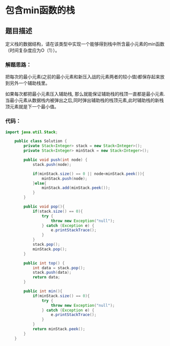 # 包含min函数的栈

## 题目描述
定义栈的数据结构，请在该类型中实现一个能够得到栈中所含最小元素的min函数（时间复杂度应为O（1））。


### 解题思路：
把每次的最小元素(之前的最小元素和新压入战的元素两者的较小值)都保存起来放到另外一个辅助栈里。

如果每次都把最小元素压入辅助栈, 那么就能保证辅助栈的栈顶一直都是最小元素.当最小元素从数据栈内被弹出之后,同时弹出辅助栈的栈顶元素,此时辅助栈的新栈顶元素就是下一个最小值。


### 代码：


```java
import java.util.Stack;

    public class Solution {
        private Stack<Integer> stack = new Stack<Integer>();
        private Stack<Integer> minStack = new Stack<Integer>();

        public void push(int node) {
            stack.push(node);

            if(minStack.size() == 0 || node<minStack.peek()){
                minStack.push(node);
            }else{
                minStack.add(minStack.peek());
            }
        }

        public void pop(){
            if(stack.size() == 0){
                try {
                    throw new Exception("null");
                } catch (Exception e) {
                    e.printStackTrace();
                }
            }
            stack.pop();
            minStack.pop();
        }

        public int top() {
            int data = stack.pop();
            stack.push(data);
            return data;
        }

        public int min(){
            if(minStack.size() == 0){
                try {
                    throw new Exception("null");
                } catch (Exception e) {
                    e.printStackTrace();
                }
            }
            return minStack.peek();
        }
    }

```